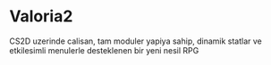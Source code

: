 # Valoria2
CS2D uzerinde calisan, tam moduler yapiya sahip, dinamik statlar ve etkilesimli menulerle desteklenen bir yeni nesil RPG
